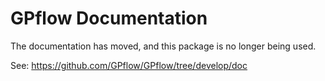 # GPflow Documentation

The documentation has moved, and this package is no longer being used.

See: https://github.com/GPflow/GPflow/tree/develop/doc